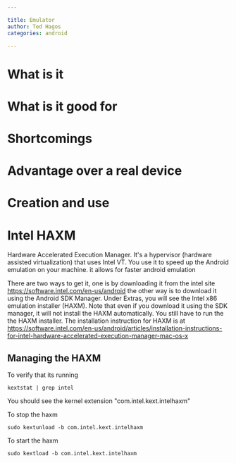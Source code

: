 ```yaml
---

title: Emulator
author: Ted Hagos
categories: android

---
```



# What is it

# What is it good for

# Shortcomings

# Advantage over a real device

# Creation and use

# Intel HAXM

Hardware Accelerated Execution Manager. It's a hypervisor (hardware assisted virtualization) that uses Intel VT. You use it to speed up the Android emulation on your machine. it allows for faster android emulation

There are two ways to get it, one is by downloading it from the intel site <https://software.intel.com/en-us/android> the other way is to download it using the Android SDK Manager. Under Extras, you will see the Intel x86 emulation installer (HAXM). Note that even if you download it using the SDK manager, it will not install the HAXM automatically. You still have to run the the HAXM installer. The installation instruction for HAXM is at <https://software.intel.com/en-us/android/articles/installation-instructions-for-intel-hardware-accelerated-execution-manager-mac-os-x>

## Managing the HAXM

To verify that its running

    kextstat | grep intel

You should see the kernel extension "com.intel.kext.intelhaxm"

To stop the haxm

    sudo kextunload -b com.intel.kext.intelhaxm

To start the haxm

    sudo kextload -b com.intel.kext.intelhaxm

